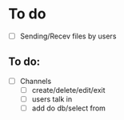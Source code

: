 # To do
- [ ] Sending/Recev files by users

## To do:
- [ ] Channels
    - [ ] create/delete/edit/exit
    - [ ] users talk in
    - [ ] add do db/select from